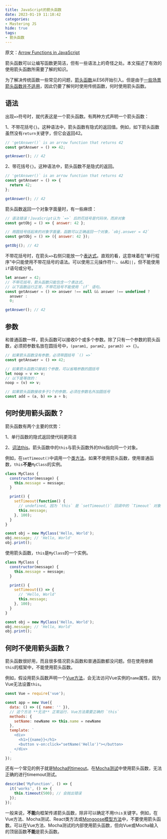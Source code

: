 ```yaml
---
title: JavaScript的箭头函数
date: 2023-01-19 11:18:42
categories:
- Mastering JS
hide: true
tags:
- 箭头函数
---
```


原文：[Arrow Functions in JavaScript](https://masteringjs.io/tutorials/fundamentals/arrow)

箭头函数可以让编写函数更简洁，但有一些语法上的奇怪之处。本文描述了有效的使用箭头函数所需要了解的知识。

<!-- more -->

为了解决传统函数一些常见的问题，[箭头函数](https://exploringjs.com/es6/ch_arrow-functions.html)从ES6开始引入。但是由于[一些场景箭头函数并不适用](https://mongoosejs.com/docs/faq.html#arrow-functions)，因此仍要了解何时使用传统函数，何时使用箭头函数。

## 语法

出现`=>`符号时，就代表这是一个箭头函数。有两种方式声明一个箭头函数：

1、不带花括号`{}`。这种语法中，箭头函数有隐式的返回值。例如，如下箭头函数虽然没有`return`关键字，但它会返回42。

```javascript
// 'getAnswer()` is an arrow function that returns 42
const getAnswer = () => 42;

getAnswer(); // 42
```

2、带花括号`{}`。这种语法中，箭头函数不是隐式的返回。

```javascript
// 'getAnswer()` is an arrow function that returns 42
const getAnswer = () => {
  return 42;
};

getAnswer(); // 42
```

箭头函数返回一个对象字面量时，有一些麻烦：

```javascript
// 语法错误！JavaScript认为 `=>` 后的花括号是代码块，而非对象
const getObj = () => { answer: 42 };

// 用圆括号括起来的对象字面量，函数可以正确返回一个对象，`obj.answer = 42`
const getObj = () => ({ answer: 42 });

getObj(); // 42
```

不带花括号时，在箭头`=>`右侧只能放一个[表达式](https://2ality.com/2012/09/expressions-vs-statements.html)。直观的看，这意味着在“单行程序”中只能使用不带花括号的语法。可以使用三元操作符`?:`、`&&`和`||`，但不能使用`if`语句或分号。

```javascript
let answer = 42;
// 不带花括号，箭头函数只能包含一个表达式。
// 以下函数运行正常，不带花括号不能使用 `if` 语句。
const getAnswer = () => answer !== null && answer !== undefined ?
  answer :
  0;

getAnswer(); // 42
```

## 参数

和普通函数一样，箭头函数可以接收0个或多个参数。除了只有一个参数的箭头函数，必须把参数名放在圆括号中，`(param1, param2, param3) => {}`。

```javascript
// 如果箭头函数没有参数，必须带圆括号 `() =>`
const getAnswer = () => 42;

// 如果箭头函数只接收1个参数，可以省略参数的圆括号
let noop = v => v;
// 以下是等效的：
noop = (v) => v;

// 如果箭头函数接收多于1个的参数，必须在参数名外加圆括号
const add = (a, b) => a + b;
```

## 何时使用箭头函数？

箭头函数有两个主要的优势：

1、单行函数的隐式返回使代码更简洁

2、[词法this](https://developer.mozilla.org/en-US/docs/Web/JavaScript/Reference/Functions/Arrow_functions#No_separate_this)。箭头函数中的`this`与箭头函数外的this指向同一个对象。

例如，在`setTimeout()`中调用一个[类方法](https://developer.mozilla.org/en-US/docs/Web/JavaScript/Reference/Functions/Method_definitions)。如果不使用箭头函数，使用普通函数，`this`**不是**`MyClass`的实例。

```javascript
class MyClass {
  constructor(message) {
    this.message = message;
  }

  print() {
    setTimeout(function() {
      // undefined, 因为 `this` 是 `setTimeout()` 回调中的 `Timeout` 对象
      this.message;
    }, 100);
  }
}

const obj = new MyClass('Hello, World');
obj.message; // 'Hello, World'
obj.print();
```

使用箭头函数，`this`是`MyClass`的一个实例。

```javascript
class MyClass {
  constructor(message) {
    this.message = message;
  }

  print() {
    setTimeout(() => {
      // 'Hello, World'
      this.message;
    }, 100);
  }
}

const obj = new MyClass('Hello, World');
obj.message; // 'Hello, World'
obj.print();
```

## 何时不使用箭头函数？

箭头函数很好用，而且很多情况箭头函数和普通函数都没问题。但在使用依赖`this`的框架中，不能使用箭头函数。

例如，假设用箭头函数声明一个[Vue方法](https://v1.vuejs.org/guide/events.html#Method-Handler)，会无法访问Vue实例的`name`属性，因为Vue无法设置`this`。

```javascript
const Vue = require('vue');

const app = new Vue({
  data: () => ({ name: '' }),
  // 这个方法 **无法** 正常运行. Vue方法需要正确的 `this`
  methods: {
    setName: newName => this.name = newName
  },
  template: `
    <div>
      <h1>{{name}}</h1>
      <button v-on:click="setName('Hello')"></button>
    </div>
  `
});
```

还有一个常见的例子就是[Mocha的timeout](https://mochajs.org/#test-level)。在[Mocha测试](https://masteringjs.io/tutorials/mocha/intro)中使用箭头函数，无法正确的进行timemout测试。

```javascript
describe('MyFunction', () => {
  it('works', () => {
    this.timeout(500); // 会抛出错误
  });
});
```

一般来说，**不能**向框架传递箭头函数，除非可以确定不用`this`关键字。例如，在Vue方法、Mocha测试、React类方法或[Mongoose模型方法](https://mongoosejs.com/docs/guide.html#methods)中，不要使用箭头函数。可以在Vue方法、Mocha测试的内部使用箭头函数，但向Vue或Mocha输入的顶层函数**不能**是箭头函数。
